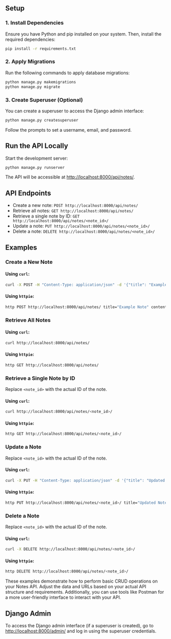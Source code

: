 ## Setup

### 1. Install Dependencies

Ensure you have Python and pip installed on your system. Then, install the required dependencies:

```bash
pip install -r requirements.txt
```

### 2. Apply Migrations

Run the following commands to apply database migrations:

```bash
python manage.py makemigrations
python manage.py migrate
```

### 3. Create Superuser (Optional)

You can create a superuser to access the Django admin interface:

```bash
python manage.py createsuperuser
```

Follow the prompts to set a username, email, and password.

## Run the API Locally

Start the development server:

```bash
python manage.py runserver
```

The API will be accessible at [http://localhost:8000/api/notes/](http://localhost:8000/api/notes/).

## API Endpoints

- Create a new note: `POST http://localhost:8000/api/notes/`
- Retrieve all notes: `GET http://localhost:8000/api/notes/`
- Retrieve a single note by ID: `GET http://localhost:8000/api/notes/<note_id>/`
- Update a note: `PUT http://localhost:8000/api/notes/<note_id>/`
- Delete a note: `DELETE http://localhost:8000/api/notes/<note_id>/`

## Examples

### Create a New Note

#### Using `curl`:

```bash
curl -X POST -H "Content-Type: application/json" -d '{"title": "Example Note", "content": "This is a sample note."}' http://localhost:8000/api/notes/
```

#### Using `httpie`:

```bash
http POST http://localhost:8000/api/notes/ title="Example Note" content="This is a sample note."
```

### Retrieve All Notes

#### Using `curl`:

```bash
curl http://localhost:8000/api/notes/
```

#### Using `httpie`:

```bash
http GET http://localhost:8000/api/notes/
```

### Retrieve a Single Note by ID

Replace `<note_id>` with the actual ID of the note.

#### Using `curl`:

```bash
curl http://localhost:8000/api/notes/<note_id>/
```

#### Using `httpie`:

```bash
http GET http://localhost:8000/api/notes/<note_id>/
```

### Update a Note

Replace `<note_id>` with the actual ID of the note.

#### Using `curl`:

```bash
curl -X PUT -H "Content-Type: application/json" -d '{"title": "Updated Note", "content": "This note has been updated."}' http://localhost:8000/api/notes/<note_id>/
```

#### Using `httpie`:

```bash
http PUT http://localhost:8000/api/notes/<note_id>/ title="Updated Note" content="This note has been updated."
```

### Delete a Note

Replace `<note_id>` with the actual ID of the note.

#### Using `curl`:

```bash
curl -X DELETE http://localhost:8000/api/notes/<note_id>/
```

#### Using `httpie`:

```bash
http DELETE http://localhost:8000/api/notes/<note_id>/
```

These examples demonstrate how to perform basic CRUD operations on your Notes API. Adjust the data and URLs based on your actual API structure and requirements. Additionally, you can use tools like Postman for a more user-friendly interface to interact with your API.

## Django Admin

To access the Django admin interface (if a superuser is created), go to [http://localhost:8000/admin/](http://localhost:8000/admin/) and log in using the superuser credentials.
